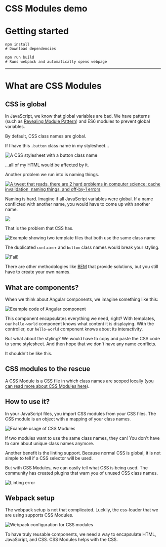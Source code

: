 # CSS Modules demo

# Getting started

```shell
npm install
# Download dependencies

npm run build
# Runs webpack and automatically opens webpage
```

---

# What are CSS Modules

## CSS is global

In JavaScript, we know that global variables are bad. We have patterns (such as [Revealing Module Pattern](https://addyosmani.com/resources/essentialjsdesignpatterns/book/#revealingmodulepatternjavascript)) and ES6 modules to prevent global variables.

By default, CSS class names are global.

If I have this `.button` class name in my stylesheet...

![A CSS stylesheet with a button class name](./assets/01.png)

...all of my HTML would be affected by it.

Another problem we run into is naming things.

[![A tweet that reads, there are 2 hard problems in computer science: cache invalidation, naming things, and off-by-1 errors](./assets/02.png)](https://twitter.com/secretGeek/status/7269997868?ref_src=twsrc%5Etfw&ref_url=https%3A%2F%2Fmartinfowler.com%2Fbliki%2FTwoHardThings.html)

Naming is hard. Imagine if all JavaScript variables were global. If a name conflicted with another name, you would have to come up with another name.

![](./assets/03.png)

That is the problem that CSS has.

![Example showing two template files that both use the same class name](./assets/05.png)

The duplicated `container` and `button` class names would break your styling.

![Fail](https://media.giphy.com/media/KTZ8KtDGHhlLy/giphy.gif))

There are other methodologies like [BEM](http://getbem.com/) that provide solutions, but you still have to create your own names.

## What are components?

When we think about Angular components, we imagine something like this:

![Example code of Angular component](./assets/04.png)

This component encapsulates everything we need, right? With templates, our `hello-world` component knows what content it is displaying. With the controller, our `hello-world` component knows about its interactivity.

But what about the styling? We would have to copy and paste the CSS code to some stylesheet. And then hope that we don't have any name conflicts.

It shouldn't be like this.

## CSS modules to the rescue

A CSS Module is a CSS file in which class names are scoped locally ([you can read more about CSS Modules here](https://github.com/css-modules/css-modules)).

## How to use it?

In your JavaScript files, you import CSS modules from your CSS files. The CSS module is an object with a mapping of your class names.

![Example usage of CSS Modules](./assets/06.png)

If two modules want to use the same class names, they can! You don't have to care about unique class names anymore.

Another benefit is the linting support. Because normal CSS is global, it is not simple to tell if a CSS selector will be used.

But with CSS Modules, we can easily tell what CSS is being used. The community has created plugins that warn you of unused CSS class names.

![Linting error](./assets/07.png)

## Webpack setup

The webpack setup is not that complicated. Luckily, the css-loader that we are using supports CSS Modules.

![Webpack configuration for CSS modules](./assets/08.png)

To have truly reusable components, we need a way to encapsulate HTML, JavaScript, and CSS. CSS Modules helps with the CSS.
